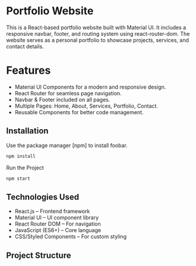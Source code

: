 # Portfolio Website

This is a React-based portfolio website built with Material UI. It includes a responsive navbar, footer, and routing system using react-router-dom. The website serves as a personal portfolio to showcase projects, services, and contact details.
# Features
- Material UI Components for a modern and responsive design.
- React Router for seamless page navigation.
- Navbar & Footer included on all pages.
- Multiple Pages: Home, About, Services, Portfolio, Contact.
- Reusable Components for better code management.
## Installation

Use the package manager [npm] to install foobar.

```bash
npm install 
```
Run the Project
```bash
npm start
```
## Technologies Used
- React.js – Frontend framework
- Material UI – UI component library
- React Router DOM – For navigation
- JavaScript (ES6+) – Core language
- CSS/Styled Components – For custom styling

## Project Structure

